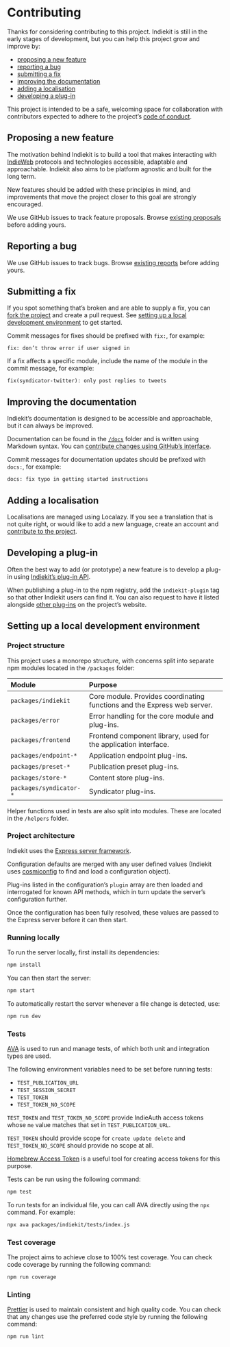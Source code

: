 # Contributing

Thanks for considering contributing to this project. Indiekit is still in the early stages of development, but you can help this project grow and improve by:

* [proposing a new feature](#proposing-a-new-feature)
* [reporting a bug](#reporting-a-bug)
* [submitting a fix](#submitting-a-fix)
* [improving the documentation](#improving-the-documentation)
* [adding a localisation](#adding-a-localisation)
* [developing a plug-in](#developing-a-plug-in)

This project is intended to be a safe, welcoming space for collaboration with contributors expected to adhere to the project’s [code of conduct](https://github.com/getindiekit/.github/blob/main/CODE_OF_CONDUCT.md).

## Proposing a new feature

The motivation behind Indiekit is to build a tool that makes interacting with [IndieWeb](https://indieweb.org) protocols and technologies accessible, adaptable and approachable. Indiekit also aims to be platform agnostic and built for the long term.

New features should be added with these principles in mind, and improvements that move the project closer to this goal are strongly encouraged.

We use GitHub issues to track feature proposals. Browse [existing proposals](https://github.com/getindiekit/indiekit/issues?q=is%3Aissue+label%3Aenhancement) before adding yours.

## Reporting a bug

We use GitHub issues to track bugs. Browse [existing reports](https://github.com/getindiekit/indiekit/issues?q=is%3Aissue+label%3Abug) before adding yours.

## Submitting a fix

If you spot something that’s broken and are able to supply a fix, you can [fork the project](https://github.com/getindiekit/indiekit/fork) and create a pull request. See [setting up a local development environment](#setting-up-a-local-development-environment) to get started.

Commit messages for fixes should be prefixed with `fix:`, for example:

`fix: don’t throw error if user signed in`

If a fix affects a specific module, include the name of the module in the commit message, for example:

`fix(syndicator-twitter): only post replies to tweets`

## Improving the documentation

Indiekit’s documentation is designed to be accessible and approachable, but it can always be improved.

Documentation can be found in the [`/docs`](https://github.com/getindiekit/indiekit/tree/main/docs) folder and is written using Markdown syntax. You can [contribute changes using GitHub’s interface](https://docs.github.com/en/repositories/working-with-files/managing-files/editing-files#editing-files-in-another-users-repository).

Commit messages for documentation updates should be prefixed with `docs:`, for example:

`docs: fix typo in getting started instructions`

## Adding a localisation

Localisations are managed using Localazy. If you see a translation that is not quite right, or would like to add a new language, create an account and [contribute to the project](https://localazy.com/p/indiekit).

## Developing a plug-in

Often the best way to add (or prototype) a new feature is to develop a plug-in using [Indiekit’s plug-in API](plugins/api/index.md).

When publishing a plug-in to the npm registry, add the `indiekit-plugin` tag so that other Indiekit users can find it. You can also request to have it listed alongside [other plug-ins](https://getindiekit.com/plugins/) on the project’s website.

## Setting up a local development environment

### Project structure

This project uses a monorepo structure, with concerns split into separate npm modules located in the `/packages` folder:

| Module | Purpose |
| :----- | :------ |
| `packages/indiekit` | Core module. Provides coordinating functions and the Express web server. |
| `packages/error` | Error handling for the core module and plug-ins. |
| `packages/frontend` | Frontend component library, used for the application interface. |
| `packages/endpoint-*` | Application endpoint plug-ins. |
| `packages/preset-*` | Publication preset plug-ins. |
| `packages/store-*` | Content store plug-ins. |
| `packages/syndicator-*` | Syndicator plug-ins. |

Helper functions used in tests are also split into modules. These are located in the `/helpers` folder.

### Project architecture

Indiekit uses the [Express server framework](https://expressjs.com).

Configuration defaults are merged with any user defined values (Indiekit uses [cosmiconfig](https://github.com/davidtheclark/cosmiconfig) to find and load a configuration object).

Plug-ins listed in the configuration’s `plugin` array are then loaded and interrogated for known API methods, which in turn update the server’s configuration further.

Once the configuration has been fully resolved, these values are passed to the Express server before it can then start.

### Running locally

To run the server locally, first install its dependencies:

```bash
npm install
```

You can then start the server:

```bash
npm start
```

To automatically restart the server whenever a file change is detected, use:

```bash
npm run dev
```

### Tests

[AVA](https://github.com/avajs/ava) is used to run and manage tests, of which both unit and integration types are used.

The following environment variables need to be set before running tests:

* `TEST_PUBLICATION_URL`
* `TEST_SESSION_SECRET`
* `TEST_TOKEN`
* `TEST_TOKEN_NO_SCOPE`

`TEST_TOKEN` and `TEST_TOKEN_NO_SCOPE` provide IndieAuth access tokens whose `me` value matches that set in `TEST_PUBLICATION_URL`.

`TEST_TOKEN` should provide scope for `create update delete` and `TEST_TOKEN_NO_SCOPE` should provide no scope at all.

[Homebrew Access Token](https://gimme-a-token.5eb.nl) is a useful tool for creating access tokens for this purpose.

Tests can be run using the following command:

```bash
npm test
```

To run tests for an individual file, you can call AVA directly using the `npx` command. For example:

```bash
npx ava packages/indiekit/tests/index.js
```

### Test coverage

The project aims to achieve close to 100% test coverage. You can check code coverage by running the following command:

```bash
npm run coverage
```

### Linting

[Prettier](https://prettier.io) is used to maintain consistent and high quality code. You can check that any changes use the preferred code style by running the following command:

```bash
npm run lint
```
